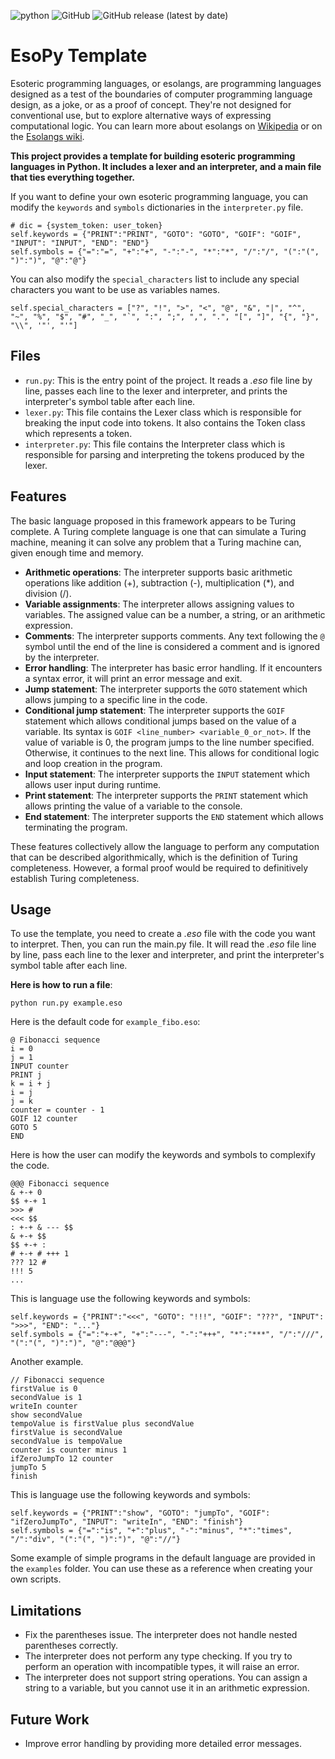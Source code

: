 ![python](https://img.shields.io/badge/Python-FFD43B?style=for-the-badge&logo=python&logoColor=blue)
![GitHub](https://img.shields.io/github/license/jbaudru/esolang?style=for-the-badge)
![GitHub release (latest by date)](https://img.shields.io/github/v/release/jbaudru/esolang?style=for-the-badge)

# EsoPy Template

Esoteric programming languages, or esolangs, are programming languages designed as a test of the boundaries of computer programming language design, as a joke, or as a proof of concept. They're not designed for conventional use, but to explore alternative ways of expressing computational logic. You can learn more about esolangs on [Wikipedia](https://en.wikipedia.org/wiki/Esoteric_programming_language) or on the [Esolangs wiki](https://esolangs.org/wiki/Main_Page).


**This project provides a template for building esoteric programming languages in Python. It includes a lexer and an interpreter, and a main file that ties everything together.**

If you want to define your own esoteric programming language, you can modify the `keywords` and `symbols` dictionaries in the `interpreter.py` file. 
```
# dic = {system_token: user_token}
self.keywords = {"PRINT":"PRINT", "GOTO": "GOTO", "GOIF": "GOIF", "INPUT": "INPUT", "END": "END"}
self.symbols = {"=":"=", "+":"+", "-":"-", "*":"*", "/":"/", "(":"(", ")":")", "@":"@"}
```

You can also modify the `special_characters` list to include any special characters you want to be use as variables names.
```
self.special_characters = ["?", "!", ">", "<", "@", "&", "|", "^", "~", "%", "$", "#", "_", "`", ":", ";", ",", ".", "[", "]", "{", "}", "\\", '"', "'"]
```

## Files
- `run.py`: This is the entry point of the project. It reads a *.eso* file line by line, passes each line to the lexer and interpreter, and prints the interpreter's symbol table after each line.
- `lexer.py`: This file contains the Lexer class which is responsible for breaking the input code into tokens. It also contains the Token class which represents a token.
- `interpreter.py`: This file contains the Interpreter class which is responsible for parsing and interpreting the tokens produced by the lexer.

## Features
The basic language proposed in this framework appears to be Turing complete. A Turing complete language is one that can simulate a Turing machine, meaning it can solve any problem that a Turing machine can, given enough time and memory.

- **Arithmetic operations**: The interpreter supports basic arithmetic operations like addition (+), subtraction (-), multiplication (*), and division (/).
- **Variable assignments**: The interpreter allows assigning values to variables. The assigned value can be a number, a string, or an arithmetic expression.
- **Comments**: The interpreter supports comments. Any text following the `@` symbol until the end of the line is considered a comment and is ignored by the interpreter.
- **Error handling**: The interpreter has basic error handling. If it encounters a syntax error, it will print an error message and exit.
- **Jump statement**: The interpreter supports the `GOTO` statement which allows jumping to a specific line in the code.
- **Conditional jump statement**: The interpreter supports the `GOIF` statement which allows conditional jumps based on the value of a variable. Its syntax is `GOIF <line_number> <variable_0_or_not>`. If the value of variable is 0, the program jumps to the line number specified. Otherwise, it continues to the next line. This allows for conditional logic and loop creation in the program.
- **Input statement**: The interpreter supports the `INPUT` statement which allows user input during runtime.
- **Print statement**: The interpreter supports the `PRINT` statement which allows printing the value of a variable to the console.
- **End statement**: The interpreter supports the `END` statement which allows terminating the program.

These features collectively allow the language to perform any computation that can be described algorithmically, which is the definition of Turing completeness. However, a formal proof would be required to definitively establish Turing completeness.

## Usage
To use the template, you need to create a *.eso* file with the code you want to interpret. Then, you can run the main.py file. It will read the *.eso* file line by line, pass each line to the lexer and interpreter, and print the interpreter's symbol table after each line.

**Here is how to run a file**:
```
python run.py example.eso
```
Here is the default code for `example_fibo.eso`:
```
@ Fibonacci sequence
i = 0
j = 1
INPUT counter
PRINT j
k = i + j
i = j
j = k
counter = counter - 1
GOIF 12 counter
GOTO 5
END
```
Here is how the user can modify the keywords and symbols to complexify the code. 
```
@@@ Fibonacci sequence
& +-+ 0
$$ +-+ 1
>>> #
<<< $$
: +-+ & --- $$
& +-+ $$
$$ +-+ :
# +-+ # +++ 1
??? 12 #
!!! 5
...
```
This is language use the following keywords and symbols:
```
self.keywords = {"PRINT":"<<<", "GOTO": "!!!", "GOIF": "???", "INPUT": ">>>", "END": "..."}
self.symbols = {"=":"+-+", "+":"---", "-":"+++", "*":"***", "/":"///", "(":"(", ")":")", "@":"@@@"}
``` 

Another example.
```
// Fibonacci sequence
firstValue is 0
secondValue is 1
writeIn counter
show secondValue
tempoValue is firstValue plus secondValue
firstValue is secondValue
secondValue is tempoValue
counter is counter minus 1
ifZeroJumpTo 12 counter
jumpTo 5
finish
```
This is language use the following keywords and symbols:
```
self.keywords = {"PRINT":"show", "GOTO": "jumpTo", "GOIF": "ifZeroJumpTo", "INPUT": "writeIn", "END": "finish"}
self.symbols = {"=":"is", "+":"plus", "-":"minus", "*":"times", "/":"div", "(":"(", ")":")", "@":"//"}
``` 

Some example of simple programs in the default language are provided in the `examples` folder. You can use these as a reference when creating your own scripts. 


## Limitations
- Fix the parentheses issue. The interpreter does not handle nested parentheses correctly. 
- The interpreter does not perform any type checking. If you try to perform an operation with incompatible types, it will raise an error.
- The interpreter does not support string operations. You can assign a string to a variable, but you cannot use it in an arithmetic expression.

## Future Work
- Improve error handling by providing more detailed error messages.
